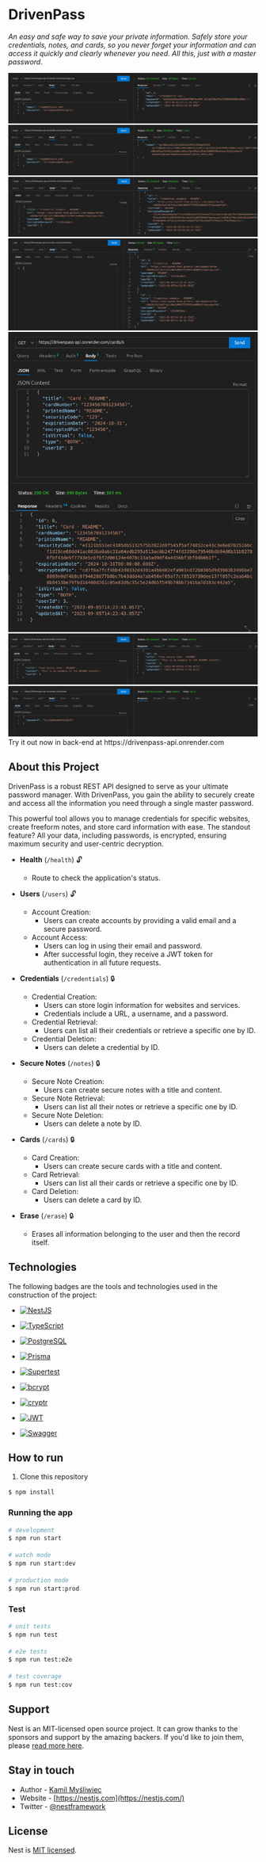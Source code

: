 # DrivenPass
_An easy and safe way to save your private information. Safely store your credentials, notes, and cards, so you never forget your information and can access it quickly and clearly whenever you need. All this, just with a master password_. 
<div>
  <img src="./assets/sign-up.png" />
  <img src="./assets/login.png" />
  <img src="./assets/CredentialCreated.png" />
  <img src="./assets/GetCredentials.png" />
  <img src="./assets/card.png" />
  <img src="./assets/notes.png" />
  <img src="./assets/erase.png" />
</ div>
Try it out now in back-end at https://drivenpass-api.onrender.com

## About this Project
DrivenPass is a robust REST API designed to serve as your ultimate password manager. With DrivenPass, you gain the ability to securely create and access all the information you need through a single master password. 

This powerful tool allows you to manage credentials for specific websites, create freeform notes, and store card information with ease. The standout feature? All your data, including passwords, is encrypted, ensuring maximum security and user-centric decryption.

- **Health** (`/health`) 🔓
  - Route to check the application's status.

- **Users** (`/users`) 🔓
  - Account Creation:
    - Users can create accounts by providing a valid email and a secure password.
  - Account Access:
    - Users can log in using their email and password.
    - After successful login, they receive a JWT token for authentication in all future requests.
    
- **Credentials** (`/credentials`) 🔒
  - Credential Creation:
    - Users can store login information for websites and services.
    - Credentials include a URL, a username, and a password.
  - Credential Retrieval:
    - Users can list all their credentials or retrieve a specific one by ID.
  - Credential Deletion:
    - Users can delete a credential by ID.

- **Secure Notes** (`/notes`) 🔒
  - Secure Note Creation:
    - Users can create secure notes with a title and content.
  - Secure Note Retrieval:
    - Users can list all their notes or retrieve a specific one by ID.
  - Secure Note Deletion:
    - Users can delete a note by ID.

- **Cards** (`/cards`) 🔒
  - Card Creation:
    - Users can create secure cards with a title and content.
  - Card Retrieval:
    - Users can list all their cards or retrieve a specific one by ID.
  - Card Deletion:
    - Users can delete a card by ID.

- **Erase** (`/erase`) 🔒
  - Erases all information belonging to the user and then the record itself.

## Technologies
The following badges are the tools and technologies used in the construction of the project: 

- [![NestJS](https://img.shields.io/badge/NestJS-Progressive-red)](https://nestjs.com/)

- [![TypeScript](https://img.shields.io/badge/TypeScript-Programming%20Language-blue)](https://www.typescriptlang.org/)

- [![PostgreSQL](https://img.shields.io/badge/PostgreSQL-Open--Source%20DB-blue)](https://www.postgresql.org/)

- [![Prisma](https://img.shields.io/badge/Prisma-Database%20ORM-brightgreen)](https://www.prisma.io/)

- [![Supertest](https://img.shields.io/badge/Supertest-Testing%20Library-orange)](https://github.com/visionmedia/supertest)

- [![bcrypt](https://img.shields.io/badge/bcrypt-Password%20Hashing-pink)](https://www.npmjs.com/package/bcrypt)

- [![cryptr](https://img.shields.io/badge/cryptr-Encryption%20Library-pink)](https://www.npmjs.com/package/cryptr)

- [![JWT](https://img.shields.io/badge/JWT-JSON%20Web%20Tokens-yellow)](https://jwt.io/)

- [![Swagger](https://img.shields.io/badge/Swagger-API%20Documentation-yellow)](https://swagger.io/)

## How to run
1. Clone this repository

```bash
$ npm install
```

### Running the app

```bash
# development
$ npm run start

# watch mode
$ npm run start:dev

# production mode
$ npm run start:prod
```

### Test

```bash
# unit tests
$ npm run test

# e2e tests
$ npm run test:e2e

# test coverage
$ npm run test:cov
```

## Support

Nest is an MIT-licensed open source project. It can grow thanks to the sponsors and support by the amazing backers. If you'd like to join them, please [read more here](https://docs.nestjs.com/support).

## Stay in touch

- Author - [Kamil Myśliwiec](https://kamilmysliwiec.com)
- Website - [https://nestjs.com](https://nestjs.com/)
- Twitter - [@nestframework](https://twitter.com/nestframework)

## License

Nest is [MIT licensed](LICENSE).
